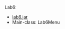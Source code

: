 Lab6:<br />

<ul>
  <li><a href = 'https://github.com/KristinHamilton/seuProjects/blob/master/cosc2325/Lab6/lab6.jar'>
    lab6.jar</a></li>
  <li>Main-class: Lab6Menu</li>
</ul>
